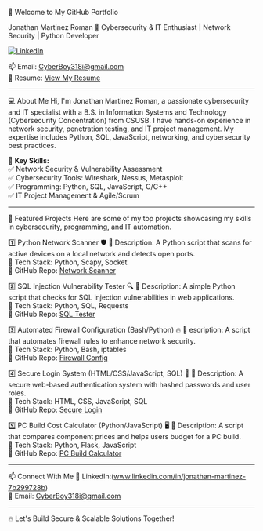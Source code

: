 👋 Welcome to My GitHub Portfolio

Jonathan Martinez Roman
🚀 Cybersecurity & IT Enthusiast | Network Security | Python Developer

[![LinkedIn](https://img.shields.io/badge/LinkedIn-Connect-blue)](https://www.linkedin.com/in/jonathan-martinez-7b299728b/)

📫 Email: CyberBoy318i@gmail.com  
🔗 Resume: [View My Resume](https://onedrive.live.com/?cid=E69829ACCFD31E93&id=E69829ACCFD31E93%21se4027345e2a64be896f7d85aff5166b3&parId=root&o=OneUp)

---

💻 About Me
Hi, I'm Jonathan Martinez Roman, a passionate cybersecurity and IT specialist with a B.S. in Information Systems and Technology (Cybersecurity Concentration) from CSUSB. I have hands-on experience in network security, penetration testing, and IT project management. My expertise includes Python, SQL, JavaScript, networking, and cybersecurity best practices.

🔹 **Key Skills:**  
✅ Network Security & Vulnerability Assessment  
✅ Cybersecurity Tools: Wireshark, Nessus, Metasploit  
✅ Programming: Python, SQL, JavaScript, C/C++  
✅ IT Project Management & Agile/Scrum  

---

🚀 Featured Projects
Here are some of my top projects showcasing my skills in cybersecurity, programming, and IT automation.

1️⃣ Python Network Scanner 🛡️
🔹 Description: A Python script that scans for active devices on a local network and detects open ports.  
🔹 Tech Stack: Python, Scapy, Socket  
🔹 GitHub Repo: [Network Scanner]([your-github-link](https://github.com/JonathanM-Roman/Python-Network-Scanner.git))

2️⃣ SQL Injection Vulnerability Tester 🔍
🔹 Description: A simple Python script that checks for SQL injection vulnerabilities in web applications.  
🔹 Tech Stack: Python, SQL, Requests  
🔹 GitHub Repo: [SQL Tester]([your-github-link](https://github.com/JonathanM-Roman/SQL-Injection-Vulnerability-Tester.git))

3️⃣ Automated Firewall Configuration (Bash/Python) 🔥
🔹 escription: A script that automates firewall rules to enhance network security.  
🔹 Tech Stack: Python, Bash, iptables  
🔹 GitHub Repo: [Firewall Config]([your-github-link](https://github.com/JonathanM-Roman/Automated-Firewall-Configuration-Bash-Python-.git))

4️⃣ Secure Login System (HTML/CSS/JavaScript, SQL) 🔑
🔹 Description: A secure web-based authentication system with hashed passwords and user roles.  
🔹 Tech Stack: HTML, CSS, JavaScript, SQL  
🔹 GitHub Repo: [Secure Login]([your-github-link](https://github.com/JonathanM-Roman/Secure-Login-System-HTML-CSS-JavaScript-SQL-.git))

5️⃣ PC Build Cost Calculator (Python/JavaScript) 🖥️
🔹 Description: A script that compares component prices and helps users budget for a PC build.  
🔹 Tech Stack: Python, Flask, JavaScript  
🔹 GitHub Repo: [PC Build Calculator]([your-github-link](https://github.com/JonathanM-Roman/PC-Build-Cost-Calculator-Python-JavaScript-.git))

---

📫 Connect With Me
💼 LinkedIn:(www.linkedin.com/in/jonathan-martinez-7b299728b)  
📩 Email: CyberBoy318i@gmail.com    

---

🔥 Let's Build Secure & Scalable Solutions Together!

